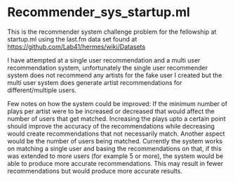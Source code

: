 # Recommender_sys_startup.ml

This is the recommender system challenge problem for the fellowship at startup.ml using the last.fm data set found at https://github.com/Lab41/hermes/wiki/Datasets

I have attempted at a single user recommendation and a multi user recommendation system, unfortunately the single user recommender system does not recommend any artists for the fake user I created but the multi user system does generate artist recommendations for different/multiple users. 

Few notes on how the system could be improved: 
  If the minimum number of plays per artist were to be increased or decreased that would affect the number of users that get matched. Increasing the plays upto a certain point should improve the accuracy of the recommendations while decreasing would create recommendations that not necessarily match. 
  Another aspect would be the number of users being matched. Currently the system works on matching a single user and basing the recommendations on that, if this was extended to more users (for example 5 or more), the system would be able to produce more accurate recommendations. This may result in fewer recommendations but would produce more accurate results. 

